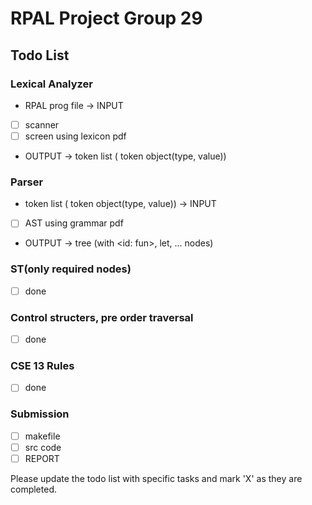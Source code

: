 RPAL Project Group 29
=====================

Todo List
---------

### Lexical Analyzer

* RPAL prog file -> INPUT
- [ ] scanner
- [ ] screen using lexicon pdf
*  OUTPUT -> token list ( token object(type, value))

### Parser

*   token list ( token object(type, value)) -> INPUT
- [ ] AST using grammar pdf
* OUTPUT -> tree (with <id: fun>, let, ... nodes)

### ST(only required nodes)
- [ ] done
### Control structers, pre order traversal
- [ ] done
### CSE 13 Rules
- [ ] done
### Submission
- [ ] makefile
- [ ] src code
- [ ] REPORT

Please update the todo list with specific tasks and mark 'X' as they are completed.
